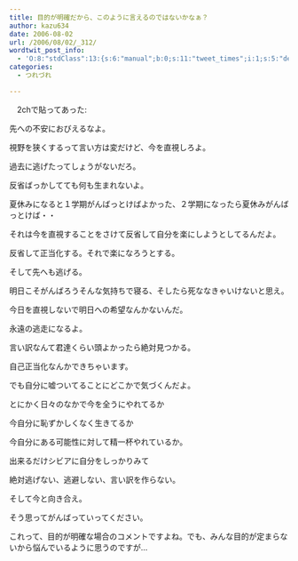 ```yaml
---
title: 目的が明確だから、このように言えるのではないかなぁ？
author: kazu634
date: 2006-08-02
url: /2006/08/02/_312/
wordtwit_post_info:
  - 'O:8:"stdClass":13:{s:6:"manual";b:0;s:11:"tweet_times";i:1;s:5:"delay";i:0;s:7:"enabled";i:1;s:10:"separation";s:2:"60";s:7:"version";s:3:"3.7";s:14:"tweet_template";b:0;s:6:"status";i:2;s:6:"result";a:0:{}s:13:"tweet_counter";i:2;s:13:"tweet_log_ids";a:1:{i:0;i:2471;}s:9:"hash_tags";a:0:{}s:8:"accounts";a:1:{i:0;s:7:"kazu634";}}'
categories:
  - つれづれ

---
```

<div class="section">
<p>
    　2chで貼ってあった:
</p>
  
<p>
<blockquote>
</blockquote>
    
<p>
      先への不安におびえるなよ。
</p>
    
<p>
      視野を狭くするって言い方は変だけど、今を直視しろよ。
</p>
    
<p>
      過去に逃げたってしょうがないだろ。
</p>
    
<p>
      反省ばっかしてても何も生まれないよ。
</p>
    
<p>
      夏休みになると１学期がんばっとけばよかった、２学期になったら夏休みがんばっとけば・・
</p>
    
<p>
      それは今を直視することをさけて反省して自分を楽にしようとしてるんだよ。
</p>
    
<p>
      反省して正当化する。それで楽になろうとする。
</p>
    
<p>
      そして先へも逃げる。
</p>
    
<p>
      明日こそがんばろうそんな気持ちで寝る、そしたら死ななきゃいけないと思え。
</p>
    
<p>
      今日を直視しないで明日への希望なんかないんだ。
</p>
    
<p>
      永遠の逃走になるよ。
</p>
    
<p>
      言い訳なんて君達くらい頭よかったら絶対見つかる。
</p>
    
<p>
      自己正当化なんかできちゃいます。
</p>
    
<p>
      でも自分に嘘ついてることにどこかで気づくんだよ。
</p>
    
<p>
      とにかく日々のなかで今を全うにやれてるか
</p>
    
<p>
      今自分に恥ずかしくなく生きてるか
</p>
    
<p>
      今自分にある可能性に対して精一杯やれているか。
</p>
    
<p>
      出来るだけシビアに自分をしっかりみて
</p>
    
<p>
      絶対逃げない、逃避しない、言い訳を作らない。
</p>
    
<p>
      そして今と向き合え。
</p>
    
<p>
      そう思ってがんばっていってください。
</p>
</p>
  
<p>
    これって、目的が明確な場合のコメントですよね。でも、みんな目的が定まらないから悩んでいるように思うのですが…
</p>
</div>